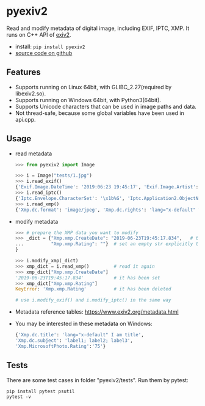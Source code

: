 # pyexiv2

Read and modify metadata of digital image, including EXIF, IPTC, XMP.
It runs on C++ API of [exiv2](https://www.exiv2.org/index.html).

- install: `pip install pyexiv2`
- [source code on github](https://github.com/LeoHsiao1/pyexiv2)

## Features

- Supports running on Linux 64bit, with GLIBC_2.27(required by libexiv2.so).
- Supports running on Windows 64bit, with Python3(64bit).
- Supports Unicode characters that can be used in image paths and data.
- Not thread-safe, because some global variables have been used in api.cpp.

## Usage

- read metadata

    ```python
    >>> from pyexiv2 import Image

    >>> i = Image("tests/1.jpg")
    >>> i.read_exif()
    {'Exif.Image.DateTime': '2019:06:23 19:45:17', 'Exif.Image.Artist': 'TEST', 'Exif.Image.Rating': '4', ...}
    >>> i.read_iptc()
    {'Iptc.Envelope.CharacterSet': '\x1b%G', 'Iptc.Application2.ObjectName': 'TEST', 'Iptc.Application2.Keywords': 'TEST', ...}
    >>> i.read_xmp()
    {'Xmp.dc.format': 'image/jpeg', 'Xmp.dc.rights': 'lang="x-default" TEST', 'Xmp.dc.subject': 'TEST', ...}
    ```

- modify metadata

    ```python
    >>> # prepare the XMP data you want to modify
    >>> _dict = {"Xmp.xmp.CreateDate": "2019-06-23T19:45:17.834",   # this will overwrite its original value, or add it if it doesn't exist
    ...          "Xmp.xmp.Rating": ""}  # set an empty str explicitly to delete the datum
    }

    >>> i.modify_xmp(_dict)
    >>> xmp_dict = i.read_xmp()         # read it again
    >>> xmp_dict["Xmp.xmp.CreateDate"]
    '2019-06-23T19:45:17.834'           # it has been set
    >>> xmp_dict["Xmp.xmp.Rating"]
    KeyError: 'Xmp.xmp.Rating'          # it has been deleted

    # use i.modify_exif() and i.modify_iptc() in the same way
    ```

- Metadata reference tables: <https://www.exiv2.org/metadata.html>

- You may be interested in these metadata on Windows:

    ```python
    {'Xmp.dc.title': 'lang="x-default" I am title',
    'Xmp.dc.subject': 'label1; label2; label3',
    'Xmp.MicrosoftPhoto.Rating':'75'}
    ```

## Tests

There are some test cases in folder "pyexiv2/tests". Run them by pytest:

```shell
pip install pytest psutil
pytest -v
```
